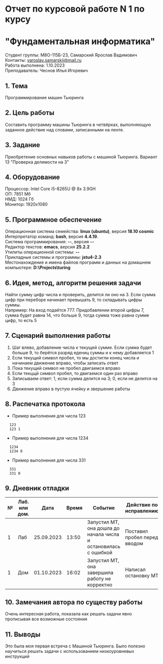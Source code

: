 # Отчет по курсовой работе N 1 по курсу
# "Фундаментальная информатика"

Студент группы: M8О-115Б-23, Самарский Ярослав Вадимович\
Контакты: yaroslav.samarskij@mail.ru \
Работа выполнена: 1.10.2023\
Преподаватель: Чеснов Илья Игоревич

## 1. Тема

Программирование машин Тьюринга

## 2. Цель работы

Составить программу машины Тьюринга в четвёрках, выполняющую заданное действие над словами, записанными на ленте.

## 3. Задание

Приобретение основных навыков работы с машиной Тьюринга. Вариант 13 "Проверка делимости на 3"

## 4. Оборудование

Процессор: Intel Core i5-8265U @ 8x 3.9GH\
ОП: 7851 Мб\
НМД: 1024 Гб\
Монитор: 1920x1080

## 5. Программное обеспечение

Операционная система семейства: **linux (ubuntu)**, версия **18.10 cosmic**\
Интерпретатор команд: **bash**, версия **4.4.19**.\
Система программирования: **--**, версия **--**\
Редактор текстов: **emacs**, версия **25.2.2**\
Утилиты операционной системы: **--**\
Прикладные системы и программы: **jstu4-2.3**\
Местонахождение и имена файлов программ и данных на домашнем компьютере: **D:\Projects\turing**

## 6. Идея, метод, алгоритм решения задачи

Найти сумму цифр числа и проверить, делится ли оно на 3. Если сумма цифр при переборе начинает превышать 9, то складывать цифры суммы. \
Например: На вход подаётся 777. Придобавлении второй цифры 7, сумма будет равна 14, что больше 9, тогда сумма тоже равна сумме цифр, то есть 5

## 7. Сценарий выполнения работы

1. Шаг влево, добавление числа к текущей сумме. Если сумма будет больше 9, то берётся разряд едениц суммы и к нему добавляется 1
2. Если текущий символ пробел, то мы достигли конец числа и начинаем движение вправо, чтобы записать ответ
3. Пока текущий символ не пробел двигаемся вправо
4. Если текцщй символ пробел, то двигаемся один раз вправо
5. Записываем ответ: 1, если сумма делится на 3; 0, если не делится на 3
6. Движение вправо в пустую ячейку и звершение работы

## 8. Распечатка протокола

 - Пример выполнения для числа 123
```
  123
  123 1
```

 - Пример выполнения для числа 1234
```
  1234
  1234 0
```

 - Пример выполнения для числа 331
```
  331
  331 0
```

## 9. Дневник отладки

| № | Лаб. или дом. | Дата       | Время     | Событие                                                           | Действие по исправлению           | Примечание     |
|---|---------------|------------|-----------|-------------------------------------------------------------------|-----------------------------------|----------------|
|1  | Лаб           | 25.09.2023 | 13:50     | Запустил МТ, она дошла до начала числа и остановилась с ошибкой   | Поставил пробел перед вводом      |                |
|1  | Дом           | 01.10.2023 | 16:02     | Запустил МТ, она завершила работу не корректно                    | Написал остановку МТ              | Глупая ошибка  |

## 10. Замечания автора по существу работы

Очень интересная работа, показала как решать задачи явно прописывая все возможные состояния

## 11. Выводы

Это была моя первая встреча с Машиной Тьюринга. Было полезно научиться решать задачи с использованием низкоуровневых инструкций

